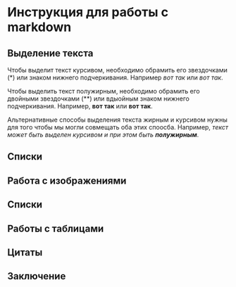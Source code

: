 # Инструкция для работы с markdown

## Выделение текста

Чтобы выделит текст курсивом, необходимо обрамить его звездочками (*) или знаком нижнего подчеркивания. Например *вот так* или _вот так_.

Чтобы выделить текст полужирным, необходимо обрамить его двойными звездочками (**) или вдыойным знаком нижнего подчеркивания.
Например, **вот так** или __вот так__.

Альтернативные способы выделения текста жирным и курсивом нужны для того чтобы мы могли совмещать оба этих споосба. Например, _текст может быть выделен курсивом и при этом быть **полужирным**_.

## Списки

## Работа c изображениями

## Списки

## Работы с таблицами

## Цитаты

## Заключение